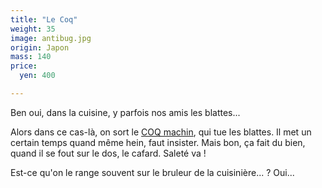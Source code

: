 ```yaml
---
title: "Le Coq"
weight: 35
image: antibug.jpg
origin: Japon
mass: 140
price:
  yen: 400

---
```


Ben oui, dans la cuisine, y parfois nos amis les blattes... 

Alors dans ce cas-là, on sort le [COQ machin](http://www.kincho.co.jp/seihin/insecticide/kinchol_hunter/kinchol/index.html), qui tue les blattes. Il met un certain temps quand même hein, faut insister. Mais bon, ça fait du bien, quand il se fout sur le dos, le cafard. Saleté va !

Est-ce qu'on le range souvent sur le bruleur de la cuisinière... ? Oui...